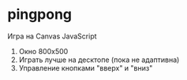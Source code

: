 # pingpong
Игра на Canvas JavaScript
1. Окно 800х500
2. Играть лучше на десктопе (пока не адаптивна)
3. Управление кнопками "вверх" и "вниз"
